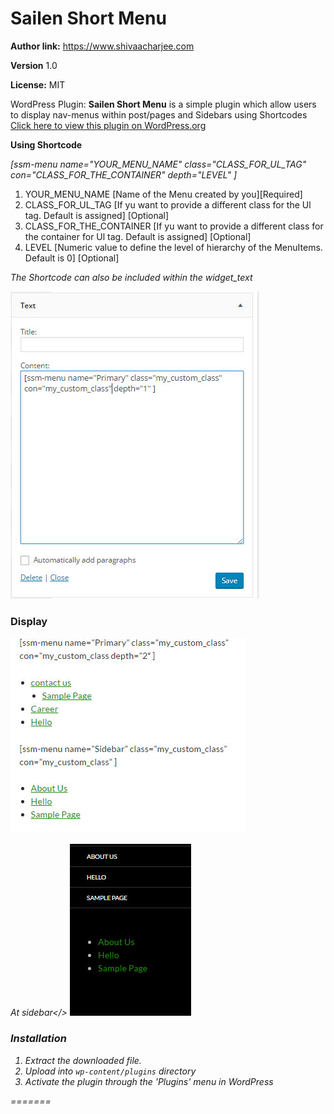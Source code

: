  
# Sailen Short Menu  #
**Author link:** https://www.shivaacharjee.com

**Version** 1.0

**License:** MIT  


WordPress Plugin:  <strong>Sailen Short Menu</strong> is a simple plugin which allow users to display nav-menus within post/pages and Sidebars using Shortcodes
<a target='_blank' href='https://wordpress.org/plugins/sailen-short-menu/' target='_blank'>Click here to view this plugin on WordPress.org</a>

**Using Shortcode**

<i>[ssm-menu name="YOUR_MENU_NAME" class="CLASS_FOR_UL_TAG" con="CLASS_FOR_THE_CONTAINER" depth="LEVEL" ]</i>

<ol>
 <li>YOUR_MENU_NAME</> [Name of the Menu created by you][Required]</li>

 <li>CLASS_FOR_UL_TAG [If yu want to provide a different class for the Ul tag. Default is assigned] [Optional]</li>

 <li>CLASS_FOR_THE_CONTAINER [If yu want to provide a different class for the container for Ul tag. Default is assigned] [Optional]</li>

 <li>LEVEL [Numeric value to define the level of hierarchy of the MenuItems. Default is 0] [Optional]</li>
</ol>

<i>The Shortcode can also be included within the widget_text</i>

<img src='images/screenshot-2.jpg' traget='_blank'/>



### Display ###

<img src="images/screenshot-1.jpg" traget='_blank'/>

<i>At sidebar</>
<img src="images/screenshot-3.jpg" traget='_blank'/>

### Installation ###
1. Extract the downloaded file. 
1. Upload into `wp-content/plugins` directory
2. Activate the plugin through the 'Plugins' menu in WordPress

  
 
=======
 


